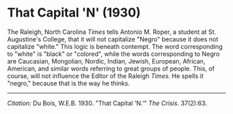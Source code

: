 <!--
title:   That Capital 'N'
author:  Du Bois, W.E.B.
journal: The Crisis
year:    1930
volume:  37
issue:   2
pages:   63
-->
# That Capital 'N' (1930)

The Raleigh, North Carolina *Times* tells Antonio M. Roper, a student at St. Augustine's College, that it will not capitalize "Negro" because it does not capitalize "white." This logic is beneath contempt. The word corresponding to "white" is "black" or "colored", while the words corresponding to Negro are Caucasian, Mongolian, Nordic, Indian, Jewish, European, African, American, and similar words referring to great groups of people. This, of course, will not influence the Editor of the Raleigh *Times*. He spells it "negro," because that is the way he thinks. 

______________
*Citation:* Du Bois, W.E.B. 1930. "That Capital 'N.'" *The Crisis*. 37(2):63.
